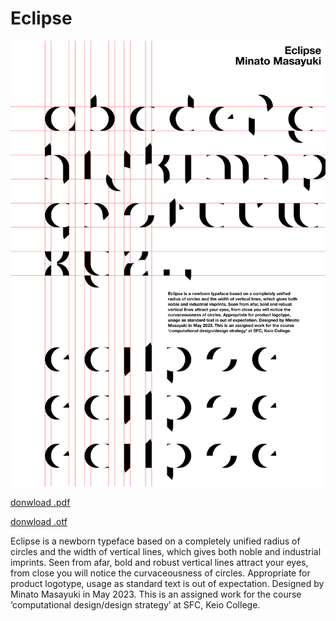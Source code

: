 # Eclipse

![](https://github.com/MugiSus/font-eclipse/blob/main/Eclipse-Poster.png)

[donwload .pdf](https://github.com/MugiSus/font-eclipse/raw/main/Eclipse-Poster.pdf)

[donwload .otf](https://github.com/MugiSus/font-eclipse/raw/main/Eclipse-Regular.otf)

Eclipse is a newborn typeface based on a completely unified radius of circles and the width of vertical lines, which gives both noble and industrial imprints.
Seen from afar, bold and robust vertical lines attract your eyes, from close you will notice the curvaceousness of circles.
Appropriate for product logotype, usage as standard text is out of expectation.
Designed by Minato Masayuki in May 2023.
This is an assigned work for the course ‘computational design/design strategy’ at SFC, Keio College.
